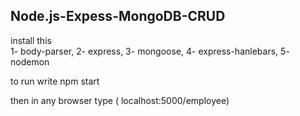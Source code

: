 ## Node.js-Expess-MongoDB-CRUD

install this  
1- body-parser, 
2- express, 
3- mongoose, 
4- express-hanlebars, 
5- nodemon

to run write npm start

then in any browser type ( localhost:5000/employee)
